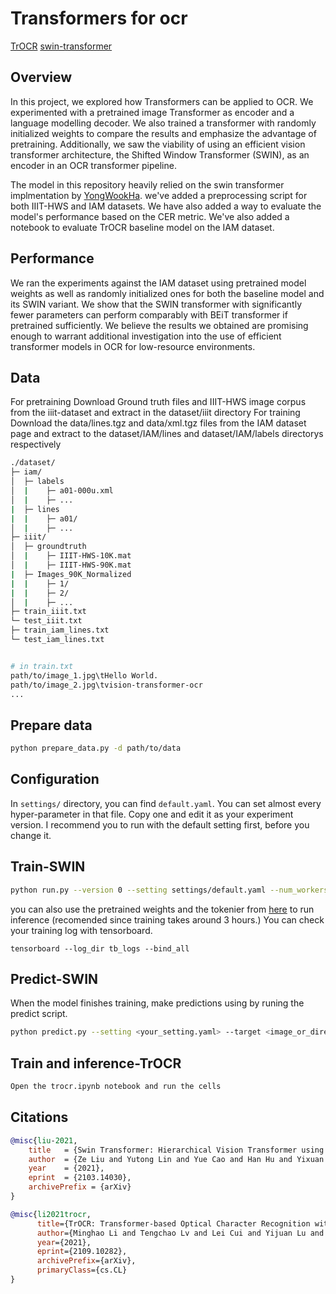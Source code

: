 # Transformers for ocr
[TrOCR](https://arxiv.org/abs/2109.10282) 
[swin-transformer](https://arxiv.org/abs/2103.14030) 

## Overview
In this project, we explored how Transformers can be applied to OCR. We experimented with a
pretrained image Transformer as encoder and a language modelling decoder. We also trained a
transformer with randomly initialized weights to compare the results and emphasize the advantage of
pretraining. Additionally, we saw the viability of using an efficient vision transformer architecture,
the Shifted Window Transformer (SWIN), as an encoder in an OCR transformer pipeline.

The model in this repository heavily relied on the swin transformer implmentation by [YongWookHa](https://github.com/YongWookHa/swin-transformer-ocr). 
we've added a preprocessing script for both IIIT-HWS and IAM datasets. We have also added a way to evaluate the model's performance based on the CER metric. 
We've also added a notebook to evaluate TrOCR baseline model on the IAM dataset. 
## Performance
We ran the experiments against the IAM dataset using pretrained model weights as well as randomly
initialized ones for both the baseline model and its SWIN variant.  We show
that the SWIN transformer with significantly fewer parameters can perform comparably with BEiT
transformer if pretrained sufficiently. We believe the results we obtained are promising enough to
warrant additional investigation into the use of efficient transformer models in OCR for low-resource
environments.

## Data
For pretraining
Download Ground truth files and IIIT-HWS image corpus from the iiit-dataset and extract in the dataset/iiit directory
For training
Download the data/lines.tgz and data/xml.tgz files from the IAM dataset page and extract to the dataset/IAM/lines and  dataset/IAM/labels directorys respectively
```bash
./dataset/
├─ iam/
│  ├─ labels
│  |	├─ a01-000u.xml
│  |	├─ ...
|  ├─ lines
|  |	├─ a01/
│  |	├─ ...
├─ iiit/
│  ├─ groundtruth
│  |	├─ IIIT-HWS-10K.mat
│  |	├─ IIIT-HWS-90K.mat
|  ├─ Images_90K_Normalized
|  |	├─ 1/
|  |    ├─ 2/
│  |	├─ ...
├─ train_iiit.txt
└─ test_iiit.txt
├─ train_iam_lines.txt
└─ test_iam_lines.txt


# in train.txt
path/to/image_1.jpg\tHello World.
path/to/image_2.jpg\tvision-transformer-ocr
...
```
## Prepare data 
```bash
python prepare_data.py -d path/to/data 
```


## Configuration
In `settings/` directory, you can find `default.yaml`. You can set almost every hyper-parameter in that file. Copy one and edit it as your experiment version. I recommend you to run with the default setting first, before you change it.

## Train-SWIN

```bash
python run.py --version 0 --setting settings/default.yaml --num_workers 16 --batch_size 128
```
you can also use the pretrained weights and the tokenier from [here](https://drive.google.com/drive/folders/11zfmHue5YtujEKNWRkpAZNYYRFfFiXMd?usp=sharing) to run inference (recomended since training takes around 3 hours.)
You can check your training log with tensorboard.  
```
tensorboard --log_dir tb_logs --bind_all
```
  

## Predict-SWIN
When the model finishes training, make predictions using by runing the predict script.

```bash  
python predict.py --setting <your_setting.yaml> --target <image_or_directory> --load_tokenizer <your_tokenizer_pkl> --checkpoint <saved_checkpoint>
```

## Train and inference-TrOCR

```bash
Open the trocr.ipynb notebook and run the cells
```

## Citations

```bibtex
@misc{liu-2021,
    title   = {Swin Transformer: Hierarchical Vision Transformer using Shifted Windows},
	author  = {Ze Liu and Yutong Lin and Yue Cao and Han Hu and Yixuan Wei and Zheng Zhang and Stephen Lin and Baining Guo},
	year    = {2021},
    eprint  = {2103.14030},
	archivePrefix = {arXiv}
}

@misc{li2021trocr,
      title={TrOCR: Transformer-based Optical Character Recognition with Pre-trained Models}, 
      author={Minghao Li and Tengchao Lv and Lei Cui and Yijuan Lu and Dinei Florencio and Cha Zhang and Zhoujun Li and Furu Wei},
      year={2021},
      eprint={2109.10282},
      archivePrefix={arXiv},
      primaryClass={cs.CL}
}

```
